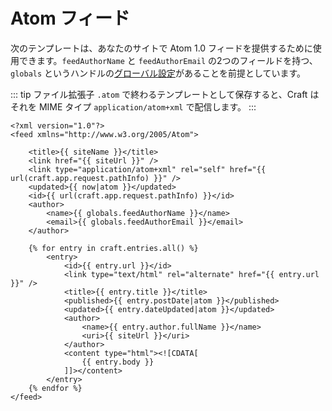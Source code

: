 # Atom フィード

次のテンプレートは、あなたのサイトで Atom 1.0 フィードを提供するために使用できます。`feedAuthorName` と `feedAuthorEmail` の2つのフィールドを持つ、`globals` というハンドルの[グローバル設定](../../globals.md)があることを前提としています。

::: tip
ファイル拡張子 `.atom` で終わるテンプレートとして保存すると、Craft はそれを MIME タイプ `application/atom+xml` で配信します。
:::

```twig
<?xml version="1.0"?>
<feed xmlns="http://www.w3.org/2005/Atom">

    <title>{{ siteName }}</title>
    <link href="{{ siteUrl }}" />
    <link type="application/atom+xml" rel="self" href="{{ url(craft.app.request.pathInfo) }}" />
    <updated>{{ now|atom }}</updated>
    <id>{{ url(craft.app.request.pathInfo) }}</id>
    <author>
        <name>{{ globals.feedAuthorName }}</name>
        <email>{{ globals.feedAuthorEmail }}</email>
    </author>

    {% for entry in craft.entries.all() %}
        <entry>
            <id>{{ entry.url }}</id>
            <link type="text/html" rel="alternate" href="{{ entry.url }}" />
            <title>{{ entry.title }}</title>
            <published>{{ entry.postDate|atom }}</published>
            <updated>{{ entry.dateUpdated|atom }}</updated>
            <author>
                <name>{{ entry.author.fullName }}</name>
                <uri>{{ siteUrl }}</uri>
            </author>
            <content type="html"><![CDATA[
                {{ entry.body }}
            ]]></content>
        </entry>
    {% endfor %}
</feed>
```

